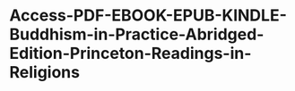 # Access-PDF-EBOOK-EPUB-KINDLE-Buddhism-in-Practice-Abridged-Edition-Princeton-Readings-in-Religions